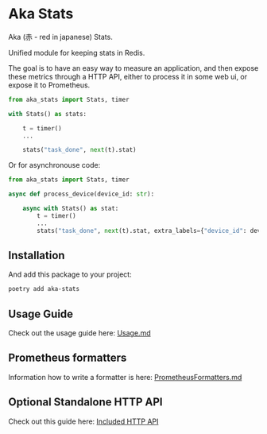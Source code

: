 # Aka Stats

Aka (赤 - red in japanese) Stats.

Unified module for keeping stats in Redis.

The goal is to have an easy way to measure an application, and then expose these metrics through a HTTP API,
either to process it in some web ui, or expose it to Prometheus.

```python
from aka_stats import Stats, timer

with Stats() as stats:

    t = timer()
    ...

    stats("task_done", next(t).stat)

```

Or for asynchronouse code:

```python
from aka_stats import Stats, timer

async def process_device(device_id: str):

    async with Stats() as stat:
        t = timer()
        ...
        stats("task_done", next(t).stat, extra_labels={"device_id": device_id})
```


## Installation

And add this package to your project:

```bash
poetry add aka-stats
```

## Usage Guide

Check out the usage guide here: [Usage.md](Usage.md)

## Prometheus formatters

Information how to write a formatter is here: [PrometheusFormatters.md](PrometheusFormatters.md)

## Optional Standalone HTTP API

Check out this guide here: [Included HTTP API](<Included http api.md>)
